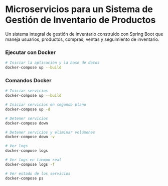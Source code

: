 
# Microservicios para un Sistema de Gestión de Inventario de Productos

Un sistema integral de gestión de inventario construido con Spring Boot que maneja usuarios, productos, compras, ventas y seguimiento de inventario.

### Ejecutar con Docker

```bash
# Iniciar la aplicación y la base de datos
docker-compose up --build
```

### Comandos Docker

```bash
# Iniciar servicios
docker-compose up --build

# Iniciar servicios en segundo plano
docker-compose up -d

# Detener servicios
docker-compose down

# Detener servicios y eliminar volúmenes
docker-compose down -v

# Ver logs
docker-compose logs

# Ver logs en tiempo real
docker-compose logs -f

# Ver estado de los servicios
docker-compose ps
```
